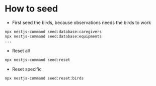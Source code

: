 # How to seed

- First seed the birds, because observations needs the birds to work

```bash
npx nestjs-command seed:database:caregivers
npx nestjs-command seed:database:equipments
...
```

- Reset all

```bash
npx nestjs-command seed:reset

```

- Reset specific

```bash
npx nestjs-command seed:reset:birds
```
